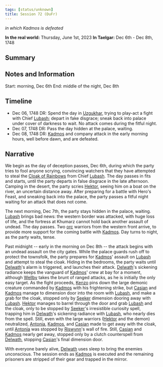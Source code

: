 ```yaml
---
tags: [status/unknown]
title: Session 72 (DuFr)
---
```

*in which Kadmos is defeated*

**In the real world:** Thursday, June 1st, 2023
**In Taelgar:**  Dec 6th - Dec 8th, 1748

## Summary

## Notes and Information

Start: morning, Dec 6th
End: middle of the night, Dec 8th
## Timeline

- Dec 06, 1748 DR: Spend the day in [Uzgukhar](<../../../gazetteer/istaros-watershed/xurkhaz/uzgukhar.md>), trying to play-act a fight with Chief [Lubash](<../../../people/orcs/lubash.md>); depart in fake disgrace; sneak back into palace under cover of darkness to wait. No attack comes during the fitful night.
- Dec 07, 1748 DR: Pass the day hidden at the palace, waiting.
- Dec 08, 1748 DR: [Kadmos](<../../../people/chardonians/kadmos.md>) and company attack in the early morning hours, well before dawn, and are defeated. 
## Narrative

We begin as the day of deception passes, Dec 6th, during which the party tries to fool anyone scrying, convincing watchers that they have attempted to steal the [Cloak of Rainbows](<../../../things/artifacts-of-power/cloak-of-rainbows.md>) from Chief [Lubash](<../../../people/orcs/lubash.md>). The day passes in fits and starts, until the party departs in false disgrace in the late afternoon. Camping in the desert, the party scries [Hektor](<../../../people/chardonians/hektor.md>), seeing him on a boat on the river, an uncertain distance away. After preparing for a battle with Hero's Feast, and sneaking back into the palace, the party passes a fitful night waiting for an attack that does not come.

The next morning, Dec 7th, the party stays hidden in the palace, waiting. [Lubash](<../../../people/orcs/lubash.md>) brings bad news: the western border was attacked, with huge loss of life, and the fortress at Khumarz cannot hold back another assault of undead. The day passes. Two [orc](<../../../species/children-of-the-embodied-gods/orcs/orcs.md>) warriors from the western front arrive, to provide more support for the coming battle with [Kadmos](<../../../people/chardonians/kadmos.md>). Day turns to night, as the party waits, tense.

Past midnight -- early in the morning on Dec 8th -- the attack begins with an undead assault on the city gates. While the palace guards rush off to protect the townsfolk, the party prepares for [Kadmos](<../../../people/chardonians/kadmos.md>)' assault on [Lubash](<../../../people/orcs/lubash.md>) and attempt to steal the cloak. Hiding in the bedrooms, the party waits until [Delwath](<../../../people/pcs/dunmar-fellowship/delwath.md>)'s alarm is triggered, and launches their attack. [Delwath](<../../../people/pcs/dunmar-fellowship/delwath.md>)'s sickening radiance keeps the vanguard of [Kadmos](<../../../people/chardonians/kadmos.md>)' crew at bay for a moment, although [Wellby](<../../../people/pcs/dunmar-fellowship/wellby.md>) takes the brunt of ranged attacks, as he is initially the only easy target. As the fight proceeds, [Kenzo](<../../../people/pcs/dunmar-fellowship/kenzo.md>) pins down the large demonic creature commanded by [Kadmos](<../../../people/chardonians/kadmos.md>) with his frightening strike, but [Casian](<../../../people/chardonians/casian.md>) and [Kadmos](<../../../people/chardonians/kadmos.md>) manage to dimension door into the room with [Lubash](<../../../people/orcs/lubash.md>), and make a grab for the cloak, stopped only by [Seeker](<../../../people/pcs/dunmar-fellowship/seeker.md>) dimension dooring away with [Lubash](<../../../people/orcs/lubash.md>). [Hektor](<../../../people/chardonians/hektor.md>) manages to barrel through the door and grab [Lubash](<../../../people/orcs/lubash.md>) and the cloak, only to be stopped by [Seeker](<../../../people/pcs/dunmar-fellowship/seeker.md>)'s irresistible curiosity spell, trapping him in [Delwath](<../../../people/pcs/dunmar-fellowship/delwath.md>)'s sickening radiance with [Lubash](<../../../people/orcs/lubash.md>), who nearly dies from the spell. Still, even with the large warriors ([Hektor](<../../../people/chardonians/hektor.md>) and the demon) neutralized, [Antonia](<../../../people/chardonians/antonia.md>), [Kadmos](<../../../people/chardonians/kadmos.md>), and [Casian](<../../../people/chardonians/casian.md>) made to get away with the cloak, until [Antonia](<../../../people/chardonians/antonia.md>) was stopped by [Riswynn](<../../../people/pcs/dunmar-fellowship/riswynn.md>)'s wall of fire. Still, [Casian](<../../../people/chardonians/casian.md>) and [Kadmos](<../../../people/chardonians/kadmos.md>) nearly get away, stopped only by a clutch counterspell from [Delwath](<../../../people/pcs/dunmar-fellowship/delwath.md>), stopping [Casian](<../../../people/chardonians/casian.md>)'s final dimension door. 

With everyone barely alive, [Delwath](<../../../people/pcs/dunmar-fellowship/delwath.md>) uses sleep to bring the enemies unconscious. The session ends as [Kadmos](<../../../people/chardonians/kadmos.md>) is executed and the remaining prisoners are stripped of their gear and trapped in the mirror. 